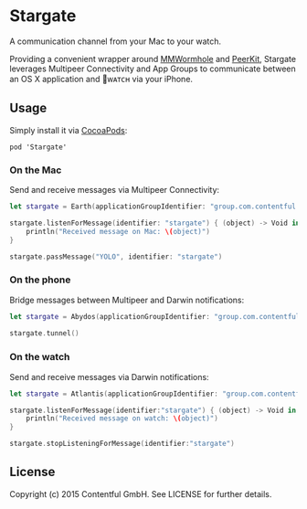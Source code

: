 # Stargate

A communication channel from your Mac to your watch.

Providing a convenient wrapper around [MMWormhole][1] and [PeerKit][2],
Stargate leverages Multipeer Connectivity and App Groups to communicate between an
OS X application and ᴡᴀᴛᴄʜ via your iPhone. 

## Usage

Simply install it via [CocoaPods][4]:

```
pod 'Stargate'
```

### On the Mac

Send and receive messages via Multipeer Connectivity:

```swift
let stargate = Earth(applicationGroupIdentifier: "group.com.contentful.Stargate")

stargate.listenForMessage(identifier: "stargate") { (object) -> Void in
	println("Received message on Mac: \(object)")
}

stargate.passMessage("YOLO", identifier: "stargate")
```

### On the phone

Bridge messages between Multipeer and Darwin notifications:

```swift
let stargate = Abydos(applicationGroupIdentifier: "group.com.contentful.Stargate")
    
stargate.tunnel()
```

### On the watch

Send and receive messages via Darwin notifications:

```swift
let stargate = Atlantis(applicationGroupIdentifier: "group.com.contentful.Stargate")

stargate.listenForMessage(identifier:"stargate") { (object) -> Void in
	println("Received message on watch: \(object)")
}

stargate.stopListeningForMessage(identifier:"stargate")
```

## License

Copyright (c) 2015 Contentful GmbH. See LICENSE for further details.


[1]: https://github.com/mutualmobile/MMWormhole
[2]: https://github.com/jpsim/PeerKit
[4]: http://cocoapods.org
